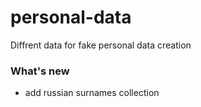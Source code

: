 # personal-data
Diffrent data for fake personal data creation
### What's new
- add russian surnames collection
